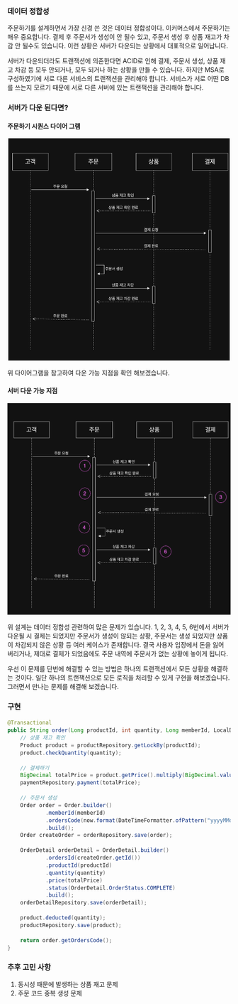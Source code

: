 ### 데이터 정합성

주문하기를 설계하면서 가장 신경 쓴 것은 데이터 정합성이다. 
이커머스에서 주문하기는 매우 중요합니다. 결제 후 주문서가 생성이 안 될수 있고,
주문서 생성 후 상품 재고가 차감 안 될수도 있습니다. 이런 상황은 서버가 다운되는 상황에서 대표적으로 일어납니다.

서버가 다운되더라도 트랜잭션에 의존한다면 ACID로 인해 결제, 주문서 생성, 상품 재고 차감 등 모두 안되거나, 모두 되거나 하는 상황을 만들 수 있습니다.
하지만 MSA로 구성하였기에 서로 다른 서비스의 트랜잭션을 관리해야 합니다.
서비스가 서로 어떤 DB를 쓰는지 모르기 때문에 서로 다른 서버에 있는 트랜잭션을 관리해야 합니다.

### 서버가 다운 된다면?

#### 주문하기 시퀀스 다이어 그램

<center><img src="../ecommerce/images/sequnce_diagram_1.png" width="500" height="500"></center>

위 다이어그램을 참고하여 다운 가능 지점을 확인 해보겠습니다.

#### 서버 다운 가능 지점

![sequence_diagram_error.png](images%2Fsequence_diagram_error.png)

위 설계는 데이터 정합성 관련하여 많은 문제가 있습니다. 1, 2, 3, 4, 5, 6번에서 서버가 다운될 시 
결제는 되었지만 주문서가 생성이 않되는 상황, 주문서는 생성 되었지만 상품이 차감되지 않은 상황 등 여러 케이스가 존재합니다.
결국 사용자 입장에서 돈을 잃어 버리거나, 제대로 결제가 되었음에도 주문 내역에 주문서가 없는 상황에 놓이게 됩니다.

우선 이 문제를 단번에 해결할 수 있는 방법은 하나의 트랜잭션에서 모든 상황을 해결하는 것이다.
일단 하나의 트랜잭션으로 모든 로직을 처리할 수 있게 구현을 해보겠습니다.
그러면서 만나는 문제를 해결해 보겠습니다.

### 구현

```java
@Transactional
public String order(Long productId, int quantity, Long memberId, LocalDateTime now) {
    // 상품 재고 확인
    Product product = productRepository.getLockBy(productId);
    product.checkQuantity(quantity);

    // 결제하기
    BigDecimal totalPrice = product.getPrice().multiply(BigDecimal.valueOf(quantity));
    paymentRepository.payment(totalPrice);

    // 주문서 생성
    Order order = Order.builder()
            .memberId(memberId)
            .ordersCode(now.format(DateTimeFormatter.ofPattern("yyyyMMddHHmmssSSS")))
            .build();
    Order createOrder = orderRepository.save(order);

    OrderDetail orderDetail = OrderDetail.builder()
            .ordersId(createOrder.getId())
            .productId(productId)
            .quantity(quantity)
            .price(totalPrice)
            .status(OrderDetail.OrderStatus.COMPLETE)
            .build();
    orderDetailRepository.save(orderDetail);

    product.deducted(quantity);
    productRepository.save(product);

    return order.getOrdersCode();
}
```

### 추후 고민 사항
1. 동시성 때문에 발생하는 상품 재고 문제
2. 주문 코드 중복 생성 문제
